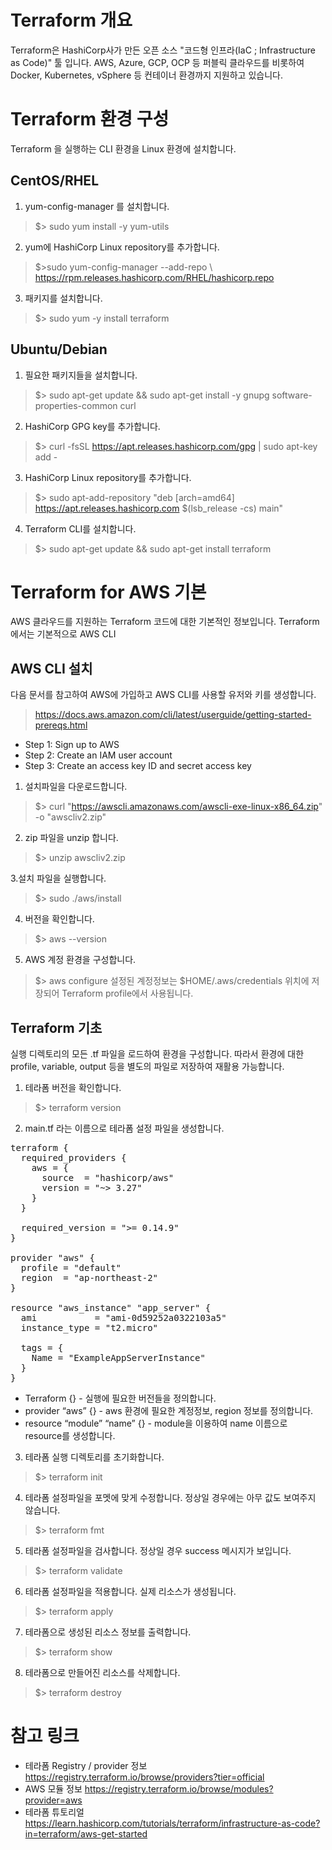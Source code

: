 # Terraform 개요
Terraform은 HashiCorp사가 만든 오픈 소스 "코드형 인프라(IaC ; Infrastructure as Code)" 툴 입니다. 
AWS, Azure, GCP, OCP 등 퍼블릭 클라우드를 비롯하여 Docker, Kubernetes, vSphere 등 컨테이너 환경까지 지원하고 있습니다.

# Terraform 환경 구성
Terraform 을 실행하는 CLI 환경을 Linux 환경에 설치합니다.

## CentOS/RHEL
1. yum-config-manager 를 설치합니다.
>$> sudo yum install -y yum-utils

2. yum에 HashiCorp Linux repository를 추가합니다.
>$>sudo yum-config-manager --add-repo \ https://rpm.releases.hashicorp.com/RHEL/hashicorp.repo

3. 패키지를 설치합니다.
>$> sudo yum -y install terraform

## Ubuntu/Debian
1. 필요한 패키지들을 설치합니다.
>$> sudo apt-get update && sudo apt-get install -y gnupg software-properties-common curl

2. HashiCorp GPG key를 추가합니다.
>$> curl -fsSL https://apt.releases.hashicorp.com/gpg | sudo apt-key add -

3. HashiCorp Linux repository를 추가합니다.
>$> sudo apt-add-repository "deb [arch=amd64] https://apt.releases.hashicorp.com $(lsb_release -cs) main"

4. Terraform CLI를 설치합니다.
>$> sudo apt-get update && sudo apt-get install terraform

# Terraform for AWS 기본
AWS 클라우드를 지원하는 Terraform 코드에 대한 기본적인 정보입니다. Terraform에서는 기본적으로 AWS CLI 

## AWS CLI 설치
다음 문서를 참고하여 AWS에 가입하고 AWS CLI를 사용할 유저와 키를 생성합니다.
>https://docs.aws.amazon.com/cli/latest/userguide/getting-started-prereqs.html
- Step 1: Sign up to AWS
- Step 2: Create an IAM user account
- Step 3: Create an access key ID and secret access key

1. 설치파일을 다운로드합니다.
>$> curl "https://awscli.amazonaws.com/awscli-exe-linux-x86_64.zip" -o "awscliv2.zip"

2. zip 파일을 unzip 합니다.
>$> unzip awscliv2.zip

3.설치 파일을 실행합니다.
>$> sudo ./aws/install

4. 버전을 확인합니다.
>$> aws --version

5. AWS 계정 환경을 구성합니다.
>$> aws configure
설정된 계정정보는 $HOME/.aws/credentials 위치에 저장되어 Terraform profile에서 사용됩니다.

## Terraform 기초
실행 디렉토리의 모든 .tf 파일을 로드하여 환경을 구성합니다. 따라서 환경에 대한 profile, variable, output 등을 별도의 파일로 저장하여 재활용 가능합니다.
1. 테라폼 버전을 확인합니다.
>$> terraform version

2. main.tf 라는 이름으로 테라폼 설정 파일을 생성합니다.
<pre>
terraform {
  required_providers {
    aws = {
      source  = "hashicorp/aws"
      version = "~> 3.27"
    }
  }

  required_version = ">= 0.14.9"
}

provider "aws" {
  profile = "default"
  region  = "ap-northeast-2"
}

resource "aws_instance" "app_server" {
  ami           = "ami-0d59252a0322103a5"
  instance_type = "t2.micro"

  tags = {
    Name = "ExampleAppServerInstance"
  }
}
</pre>
* Terraform {} - 실행에 필요한 버전들을 정의합니다.
* provider “aws” {} - aws 환경에 필요한 계정정보, region 정보를 정의합니다.
* resource “module” “name” {} - module을 이용하여 name 이름으로 resource를 생성합니다.

3. 테라폼 실행 디렉토리를 초기화합니다.
>$> terraform init

4. 테라폼 설정파일을 포멧에 맞게 수정합니다. 정상일 경우에는 아무 값도 보여주지 않습니다.
>$> terraform fmt

5. 테라폼 설정파일을 검사합니다. 정상일 경우 success 메시지가 보입니다.
>$> terraform validate

6. 테라폼 설정파일을 적용합니다. 실제 리소스가 생성됩니다.
>$> terraform apply

7. 테라폼으로 생성된 리소스 정보를 출력합니다.
>$> terraform show

8. 테라폼으로 만들어진 리소스를 삭제합니다.
>$> terraform destroy

# 참고 링크
* 테라폼 Registry / provider 정보
https://registry.terraform.io/browse/providers?tier=official
* AWS 모듈 정보
https://registry.terraform.io/browse/modules?provider=aws
* 테라폼 튜토리얼
https://learn.hashicorp.com/tutorials/terraform/infrastructure-as-code?in=terraform/aws-get-started

